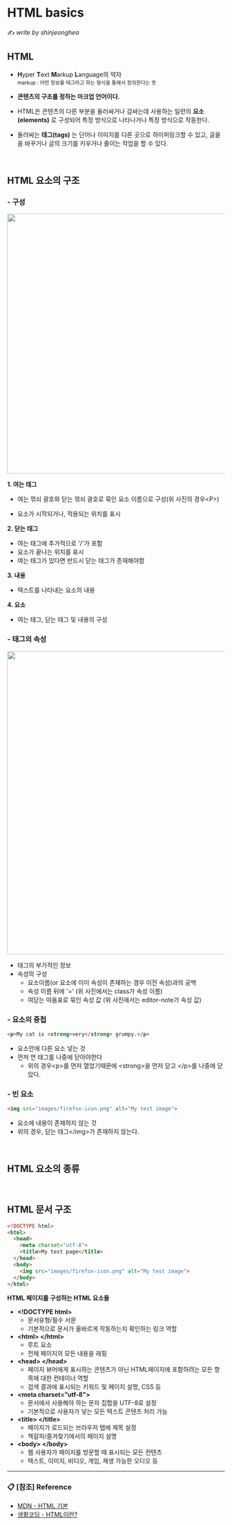 # HTML basics

:writing_hand: *write by shinjeonghea*

## HTML

- **H**yper **T**ext **M**arkup **L**anguage의 약자<br><sub>markup : 어떤 정보를 태그라고 하는 형식을 통해서 정의한다는 뜻</sub>

- **콘텐츠의 구조를 정하는 마크업 언어이다.**

- HTML은 콘텐츠의 다른 부분을 둘러싸거나 감싸는데 사용하는 일련의 **요소(elements)** 로 구성되어 특정 방식으로 나타나거나 특정 방식으로 작동한다.

- 둘러싸는 **태그(tags)** 는 단어나 이미지를 다른 곳으로 하이퍼링크할 수 있고, 글꼴을 바꾸거나 글의 크기를 키우거나 줄이는 작업을 할 수 있다.

<br>

## HTML 요소의 구조

### - 구성

<img src="https://user-images.githubusercontent.com/58902042/134470628-2ce1fbc4-4f36-4b8f-b92e-8c400b8461b8.png" width=600> 

**1. 여는 태그**

- 여는 꺾쇠 괄호와 닫는 꺾쇠 괄호로 묶인 요소 이름으로 구성(위 사진의 경우\<P>)

- 요소가 시작되거나, 적용되는 위치를 표시

**2. 닫는 태그**

- 여는 태그에 추가적으로 '/'가 포함
- 요소가 끝나는 위치를 표시
- 여는 태그가 있다면 반드시 닫는 태그가 존재해야함

**3. 내용**

- 텍스트를 나타내는 요소의 내용

**4. 요소**

- 여는 태그, 닫는 태그 및 내용의 구성

### - 태그의 속성

<img src="https://user-images.githubusercontent.com/58902042/134472256-a4d8bf60-18bd-45d6-9134-793e8573af21.png" width=700> 

- 태그의 부가적인 정보
- 속성의 구성
  - 요소이름(or 요소에 이미 속성이 존재하는 경우 이전 속성)과의 공백
  - 속성 이름 뒤에 '=' (위 사진에서는 class가 속성 이름)
  - 여닫는 따옴표로 묶인 속성 값 (위 사진에서는 editor-note가 속성 값)

### - 요소의 중첩

~~~html
<p>My cat is <strong>very</strong> grumpy.</p>
~~~

- 요소안에 다른 요소 넣는 것
- 먼저 연 태그를 나중에 닫아야한다
  - 위의 경우\<p>를 먼저 열었기때문에 \<strong>을 먼저 닫고 \</p>를 나중에 닫았다.

### - 빈 요소

~~~html
<img src="images/firefox-icon.png" alt="My test image">
~~~

- 요소에 내용이 존재하지 않는 것
- 위의 경우, 닫는 태그\</img>가 존재하지 않는다. 

 <br>

## HTML 요소의 종류

<br>

## HTML 문서 구조

~~~html
<!DOCTYPE html>
<html>
  <head>
    <meta charset="utf-8">
    <title>My test page</title>
  </head>
  <body>
    <img src="images/firefox-icon.png" alt="My test image">
  </body>
</html>
~~~

**HTML 페이지를 구성하는 HTML 요소들**

- **\<!DOCTYPE html>**
  - 문서유형/필수 서문
  - 기본적으로 문서가 올바르게 작동하는지 확인하는 링크 역할
- **\<html> \</html>**
  - 루트 요소
  - 전체 페이지의 모든 내용을 래핑
- **\<head> \</head>**
  - 페이지 뷰어에게 표시하는 콘텐츠가 아닌 HTML페이지에 포함하려는 모든 항목에 대한 컨테이너 역할
  - 검색 결과에 표시되는 키워드 및 페이지 설명, CSS 등
- **\<meta charset="utf-8">**
  - 문서에서 사용해야 하는 문자 집합을 UTF-8로 설정
  - 기본적으로 사용자가 넣는 모든 텍스트 콘텐츠 처리 가능
- **\<title> \</title>**
  - 페이지가 로드되는 브라우저 탭에 제목 설정
  - 책갈피/즐겨찾기에서의 페이지 설명
- **\<body> \</body>**
  - 웹 사용자가 페이지를 방문할 때 표시되는 모든 컨텐츠
  - 텍스트, 이미지, 비디오, 게임, 재생 가능한 오디오 등

-----------

### :clipboard: [참조] Reference

- [MDN - HTML 기본](https://developer.mozilla.org/en-US/docs/Learn/Getting_started_with_the_web/HTML_basics)
- [생활코딩 - HTML이란?](https://opentutorials.org/course/1594/10)

